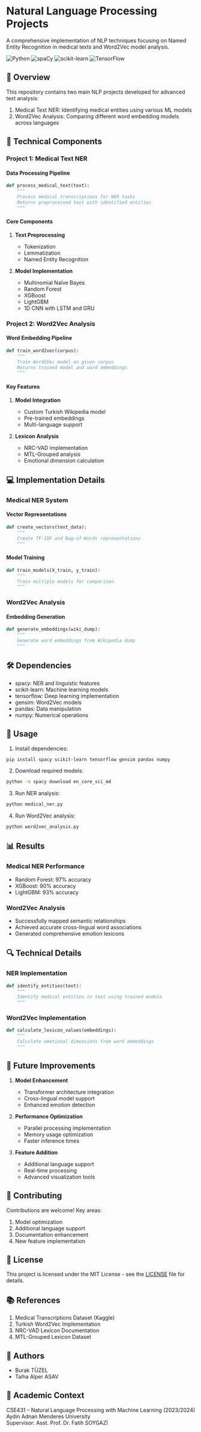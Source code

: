 # Natural Language Processing Projects

A comprehensive implementation of NLP techniques focusing on Named Entity Recognition in medical texts and Word2Vec model analysis.

![Python](https://img.shields.io/badge/Python-3.8+-blue)
![spaCy](https://img.shields.io/badge/spaCy-latest-green)
![scikit-learn](https://img.shields.io/badge/scikit--learn-latest-orange)
![TensorFlow](https://img.shields.io/badge/TensorFlow-latest-red)

## 🎯 Overview

This repository contains two main NLP projects developed for advanced text analysis:
1. Medical Text NER: Identifying medical entities using various ML models
2. Word2Vec Analysis: Comparing different word embedding models across languages

## 🔧 Technical Components

### Project 1: Medical Text NER

#### Data Processing Pipeline
```python
def process_medical_text(text):
    """
    Process medical transcriptions for NER tasks
    Returns preprocessed text with identified entities
    """
```

#### Core Components
1. **Text Preprocessing**
   - Tokenization
   - Lemmatization
   - Named Entity Recognition

2. **Model Implementation**
   - Multinomial Naïve Bayes
   - Random Forest
   - XGBoost
   - LightGBM
   - 1D CNN with LSTM and GRU

### Project 2: Word2Vec Analysis

#### Word Embedding Pipeline
```python
def train_word2vec(corpus):
    """
    Train Word2Vec model on given corpus
    Returns trained model and word embeddings
    """
```

#### Key Features
1. **Model Integration**
   - Custom Turkish Wikipedia model
   - Pre-trained embeddings
   - Multi-language support

2. **Lexicon Analysis**
   - NRC-VAD implementation
   - MTL-Grouped analysis
   - Emotional dimension calculation

## 💻 Implementation Details

### Medical NER System

#### Vector Representations
```python
def create_vectors(text_data):
    """
    Create TF-IDF and Bag-of-Words representations
    """
```

#### Model Training
```python
def train_models(X_train, y_train):
    """
    Train multiple models for comparison
    """
```

### Word2Vec Analysis

#### Embedding Generation
```python
def generate_embeddings(wiki_dump):
    """
    Generate word embeddings from Wikipedia dump
    """
```

## 🛠️ Dependencies

- spacy: NER and linguistic features
- scikit-learn: Machine learning models
- tensorflow: Deep learning implementation
- gensim: Word2Vec models
- pandas: Data manipulation
- numpy: Numerical operations

## 🚀 Usage

1. Install dependencies:
```bash
pip install spacy scikit-learn tensorflow gensim pandas numpy
```

2. Download required models:
```bash
python -m spacy download en_core_sci_md
```

3. Run NER analysis:
```bash
python medical_ner.py
```

4. Run Word2Vec analysis:
```bash
python word2vec_analysis.py
```

## 📊 Results

### Medical NER Performance
- Random Forest: 97% accuracy
- XGBoost: 90% accuracy
- LightGBM: 93% accuracy

### Word2Vec Analysis
- Successfully mapped semantic relationships
- Achieved accurate cross-lingual word associations
- Generated comprehensive emotion lexicons

## 🔍 Technical Details

### NER Implementation
```python
def identify_entities(text):
    """
    Identify medical entities in text using trained models
    """
```

### Word2Vec Implementation
```python
def calculate_lexicon_values(embeddings):
    """
    Calculate emotional dimensions from word embeddings
    """
```

## 🔄 Future Improvements

1. **Model Enhancement**
   - Transformer architecture integration
   - Cross-lingual model support
   - Enhanced emotion detection

2. **Performance Optimization**
   - Parallel processing implementation
   - Memory usage optimization
   - Faster inference times

3. **Feature Addition**
   - Additional language support
   - Real-time processing
   - Advanced visualization tools

## 🤝 Contributing

Contributions are welcome! Key areas:
1. Model optimization
2. Additional language support
3. Documentation enhancement
4. New feature implementation

## 📝 License

This project is licensed under the MIT License - see the [LICENSE](LICENSE) file for details.

## 📚 References

1. Medical Transcriptions Dataset (Kaggle)
2. Turkish Word2Vec Implementation
3. NRC-VAD Lexicon Documentation
4. MTL-Grouped Lexicon Dataset

## 👥 Authors

- Burak TÜZEL
- Talha Alper ASAV

## 🏫 Academic Context

CSE431 – Natural Language Processing with Machine Learning (2023/2024)  
Aydin Adnan Menderes University  
Supervisor: Asst. Prof. Dr. Fatih SOYGAZİ
